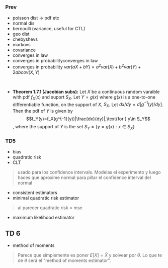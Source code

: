 ### Prev
- poisson dist -> pdf etc
- normal dis
- bernoulli (variance, useful for CTL)
- geo dist
- chebyshevs 
- markovs
- covariance
- converges in law
- converges in probabilityconverges in law
- converges in probability
$var(aX + bY) = a^2 var(X) + b^2 var(Y) + 2ab cov(X, Y)$
<br>

- **Theorem 1.7.1 (Jacobian subs):** Let $X$ be a continuous random varaible with pdf $f_X(x)$ and suport $S_X$. Let $Y=g(x)$ where $g(x)$ is a one-to-one differentiable function, on the support of $X$, $S_X$. Let $dx/dy=d[g^{-1}(y)/dy]$. Then the pdf of $Y$ is given by
$$f_Y(y)=f_X(g^{-1}(y))|\frac{dx}{dy}|,\text{for } y\in S_Y$$,
where the support of $Y$ is the set $S_Y=\{y=g(x):x\in S_X\}$
### TD5
- bias
- quadratic risk
- CLT
> usado para los confidence intervals. Modelas el experimento y luego haces que aproxime normal para pillar el confidence interval del normal
- consistent estimators
- minimal quadratic risk estimator
> al parecer quadratic risk = mse
- maximum likelihood estimator

## TD 6
- method of moments
> Parece que simplemente es poner $E[X]=\bar{X}$ y solvear por $\theta$. Lo que te de $\theta$ será el "method of moments estimator".